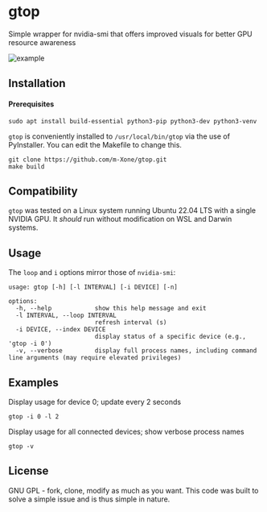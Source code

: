 # gtop
Simple wrapper for nvidia-smi that offers improved visuals for better GPU resource awareness

![example](https://github.com/m-Xone/gtop/assets/19239090/528b4bfb-13dd-4038-886f-09197c319f9b)


## Installation

#### Prerequisites

    sudo apt install build-essential python3-pip python3-dev python3-venv

`gtop` is conveniently installed to `/usr/local/bin/gtop` via the use of PyInstaller. You can edit the Makefile to change this.

    git clone https://github.com/m-Xone/gtop.git
    make build

## Compatibility

`gtop` was tested on a Linux system running Ubuntu 22.04 LTS with a single NVIDIA GPU. It _should_ run without modification on WSL and Darwin systems.

## Usage

The `loop` and `i` options mirror those of `nvidia-smi`:

    usage: gtop [-h] [-l INTERVAL] [-i DEVICE] [-n]

    options:
      -h, --help            show this help message and exit
      -l INTERVAL, --loop INTERVAL
                            refresh interval (s)
      -i DEVICE, --index DEVICE
                            display status of a specific device (e.g., 'gtop -i 0')
      -v, --verbose         display full process names, including command line arguments (may require elevated privileges)

## Examples

Display usage for device 0; update every 2 seconds

    gtop -i 0 -l 2

Display usage for all connected devices; show verbose process names
  
    gtop -v

## License

GNU GPL - fork, clone, modify as much as you want. This code was built to solve a simple issue and is thus simple in nature.
